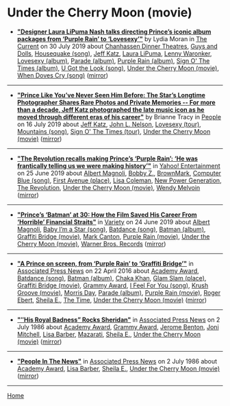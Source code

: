 # Under the Cherry Moon (movie)

 - [**"Designer Laura LiPuma Nash talks directing Prince’s iconic album packages from ‘Purple Rain’ to ‘Lovesexy’"**](https://blog.thecurrent.org/2019/07/designer-laura-lipuma-nash-talks-directing-princes-iconic-album-packages-from-purple-rain-to-lovesexy/) by Lydia Moran in [The Current](https://blog.thecurrent.org/) on 30 July 2019 about [Chanhassen Dinner Theatres](../../../topics/chanhassen-dinner-theatres/index.md), [Guys and Dolls](../../../topics/guys-and-dolls/index.md), [Housequake (song)](../../../topics/song/housequake/index.md), [Jeff Katz](../../../topics/jeff-katz/index.md), [Laura LiPuma](../../../topics/laura-lipuma/index.md), [Lenny Waronker](../../../topics/lenny-waronker/index.md), [Lovesexy (album)](../../../topics/album/lovesexy/index.md), [Parade (album)](../../../topics/album/parade/index.md), [Purple Rain (album)](../../../topics/album/purple-rain/index.md), [Sign O' The Times (album)](../../../topics/album/sign-o-the-times/index.md), [U Got the Look (song)](../../../topics/song/u-got-the-look/index.md), [Under the Cherry Moon (movie)](../../../topics/movie/under-the-cherry-moon/index.md), [When Doves Cry (song)](../../../topics/song/when-doves-cry/index.md) ([mirror](https://web.archive.org/web/*/https://blog.thecurrent.org/2019/07/designer-laura-lipuma-nash-talks-directing-princes-iconic-album-packages-from-purple-rain-to-lovesexy/))

----

 - [**"Prince Like You’ve Never Seen Him Before: The Star’s Longtime Photographer Shares Rare Photos and Private Memories -- For more than a decade, Jeff Katz photographed the late music icon as he moved through different eras of his career"**](https://people.com/music/prince-rare-photos-jeff-katz-exclusive/) by Brianne Tracy  in [People](https://people.com/) on 16 July 2019 about [Jeff Katz](../../../topics/jeff-katz/index.md), [John L. Nelson](../../../topics/john-l-nelson/index.md), [Lovesexy (tour)](../../../topics/tour/lovesexy/index.md), [Mountains (song)](../../../topics/song/mountains/index.md), [Sign O' The Times (tour)](../../../topics/tour/sign-o-the-times/index.md), [Under the Cherry Moon (movie)](../../../topics/movie/under-the-cherry-moon/index.md) ([mirror](https://web.archive.org/web/*/https://people.com/music/prince-rare-photos-jeff-katz-exclusive/))

----

 - [**"The Revolution recalls making Prince’s ‘Purple Rain’: ‘He was frantically telling us we were making history’"**](https://www.yahoo.com/entertainment/the-revolution-recalls-making-princes-purple-rain-he-was-frantically-telling-us-we-were-making-history-035500076.html) in [Yahoo! Entertainment](https://www.yahoo.com/entertainment/) on 25 June 2019 about [Albert Magnoli](../../../topics/albert-magnoli/index.md), [Bobby Z.](../../../topics/bobby-z/index.md), [BrownMark](../../../topics/brownmark/index.md), [Computer Blue (song)](../../../topics/song/computer-blue/index.md), [First Avenue (place)](../../../topics/place/first-avenue/index.md), [Lisa Coleman](../../../topics/lisa-coleman/index.md), [New Power Generation](../../../topics/new-power-generation/index.md), [The Revolution](../../../topics/the-revolution/index.md), [Under the Cherry Moon (movie)](../../../topics/movie/under-the-cherry-moon/index.md), [Wendy Melvoin](../../../topics/wendy-melvoin/index.md) ([mirror](https://web.archive.org/web/*/https://www.yahoo.com/entertainment/the-revolution-recalls-making-princes-purple-rain-he-was-frantically-telling-us-we-were-making-history-035500076.html))

----

 - [**"Prince’s ‘Batman’ at 30: How the Film Saved His Career From ‘Horrible’ Financial Straits"**](https://variety.com/2019/music/news/prince-batman-at-30-how-film-saved-his-career-1203251356/) in [Variety](https://variety.com/) on 24 June 2019 about [Albert Magnoli](../../../topics/albert-magnoli/index.md), [Baby I’m a Star (song)](../../../topics/song/baby-i-m-a-star/index.md), [Batdance (song)](../../../topics/song/batdance/index.md), [Batman (album)](../../../topics/album/batman/index.md), [Graffiti Bridge (movie)](../../../topics/movie/graffiti-bridge/index.md), [Mark Canton](../../../topics/mark-canton/index.md), [Purple Rain (movie)](../../../topics/movie/purple-rain/index.md), [Under the Cherry Moon (movie)](../../../topics/movie/under-the-cherry-moon/index.md), [Warner Bros. Records](../../../topics/warner-bros-records/index.md) ([mirror](https://web.archive.org/web/*/https://variety.com/2019/music/news/prince-batman-at-30-how-film-saved-his-career-1203251356/))

----

 - [**"A Prince on screen, from ‘Purple Rain’ to ‘Graffiti Bridge’"**](https://apnews.com/8082812e075544679812ad4cc742307f) in [Associated Press News](https://apnews.com/) on 22 April 2016 about [Academy Award](../../../topics/academy-award/index.md), [Batdance (song)](../../../topics/song/batdance/index.md), [Batman (album)](../../../topics/album/batman/index.md), [Chaka Khan](../../../topics/chaka-khan/index.md), [Glam Slam (place)](../../../topics/place/glam-slam/index.md), [Graffiti Bridge (movie)](../../../topics/movie/graffiti-bridge/index.md), [Grammy Award](../../../topics/grammy-award/index.md), [I Feel For You (song)](../../../topics/song/i-feel-for-you/index.md), [Krush Groove (movie)](../../../topics/movie/krush-groove/index.md), [Morris Day](../../../topics/morris-day/index.md), [Parade (album)](../../../topics/album/parade/index.md), [Purple Rain (movie)](../../../topics/movie/purple-rain/index.md), [Roger Ebert](../../../topics/roger-ebert/index.md), [Sheila E.](../../../topics/sheila-e/index.md), [The Time](../../../topics/the-time/index.md), [Under the Cherry Moon (movie)](../../../topics/movie/under-the-cherry-moon/index.md) ([mirror](https://web.archive.org/web/*/https://apnews.com/8082812e075544679812ad4cc742307f))

----

 - [**"″His Royal Badness” Rocks Sheridan"**](https://apnews.com/485767a7a9734b8abcd31a5d36f3ffa1) in [Associated Press News](https://apnews.com/) on 2 July 1986 about [Academy Award](../../../topics/academy-award/index.md), [Grammy Award](../../../topics/grammy-award/index.md), [Jerome Benton](../../../topics/jerome-benton/index.md), [Joni Mitchell](../../../topics/joni-mitchell/index.md), [Lisa Barber](../../../topics/lisa-barber/index.md), [Mazarati](../../../topics/mazarati/index.md), [Sheila E.](../../../topics/sheila-e/index.md), [Under the Cherry Moon (movie)](../../../topics/movie/under-the-cherry-moon/index.md) ([mirror](https://web.archive.org/web/*/https://apnews.com/485767a7a9734b8abcd31a5d36f3ffa1))

----

 - [**"People In The News"**](https://apnews.com/a54722baa9192b6b063a98d9a77d403b) in [Associated Press News](https://apnews.com/) on 2 July 1986 about [Academy Award](../../../topics/academy-award/index.md), [Lisa Barber](../../../topics/lisa-barber/index.md), [Sheila E.](../../../topics/sheila-e/index.md), [Under the Cherry Moon (movie)](../../../topics/movie/under-the-cherry-moon/index.md) ([mirror](https://web.archive.org/web/*/https://apnews.com/a54722baa9192b6b063a98d9a77d403b))

----

[Home](../)
